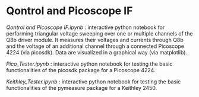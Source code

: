 # Qontrol and Picoscope IF
_Qontrol and Picoscope IF.ipynb_ : interactive python notebook for performing triangular voltage sweeping over one or multiple channels of the Q8b driver module. It measures their voltages and currents through Q8b and the voltage of an additional channel through a connected Picoscope 4224 (via picosdk). Data are visualized in a graphical way (via matplotlib).

_Pico_Tester.ipynb_ : interactive python notebook for testing the basic functionalities of the picosdk package for a Picoscope 4224.

_Keithley_Tester.ipynb_ : interactive python notebook for testing the basic functionalities of the pymeasure package for a Keithley 2450. 
